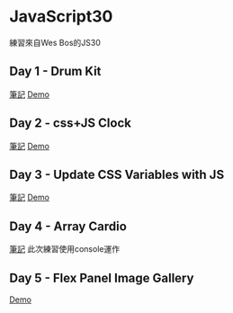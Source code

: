 # JavaScript30
練習來自Wes Bos的JS30

<h2> Day 1 - Drum Kit </h2>
<a href="https://zh-tw.coderbridge.com/series/77cd1f1c361f4748aa8c8741d2960f36/posts/bf6a196f6a674661a8e44fe19d2ca84c">筆記</a>
<a href="https://hoyi-23.github.io/JavaScript30/JS1-DrumKit/">Demo</a>


<h2> Day 2 - css+JS Clock </h2>
<a href="https://zh-tw.coderbridge.com/series/77cd1f1c361f4748aa8c8741d2960f36/posts/42a753655d6d46059e4b474ef52f00ef">筆記</a>
<a href="https://hoyi-23.github.io/JavaScript30/JS2-CSS%2BJSClock/index.html">Demo</a>


<h2> Day 3 - Update CSS Variables with JS </h2>
<a href="https://zh-tw.coderbridge.com/series/77cd1f1c361f4748aa8c8741d2960f36/posts/321021df2310402da9494e80b93138ce">筆記</a>
<a href="https://hoyi-23.github.io/JavaScript30/JS3-Update%20CSS%20Variables%20with%20JS/">Demo</a>

<h2> Day 4 - Array Cardio </h2>
<a href="https://hoyis-note.coderbridge.io/2021/05/16/JavaScript30-challenge-day4/">筆記</a>
此次練習使用console運作

<h2> Day 5 - Flex Panel Image Gallery</h2>
<a href="https://hoyi-23.github.io/JavaScript30/JS5-Flex%20Panel%20Image%20Gallery/">Demo</a>
